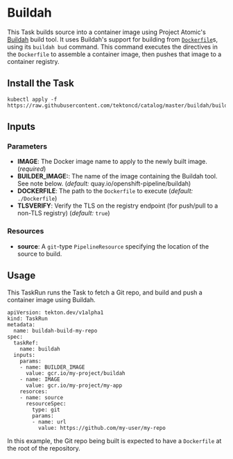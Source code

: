 # Buildah

This Task builds source into a container image using Project Atomic's
[Buildah](https://github.com/projectatomic/buildah) build tool. It uses
Buildah's support for building from
[`Dockerfile`](https://docs.docker.com/engine/reference/builder/)s, using its
`buildah bud` command. This command executes the directives in the `Dockerfile`
to assemble a container image, then pushes that image to a container registry.

## Install the Task

```
kubectl apply -f https://raw.githubusercontent.com/tektoncd/catalog/master/buildah/buildah.yaml
```

## Inputs

### Parameters

* **IMAGE**: The Docker image name to apply to the newly built image.
  (_required_)
* **BUILDER_IMAGE:**: The name of the image containing the Buildah tool. See
  note below.  (_default:_ quay.io/openshift-pipeline/buildah)
* **DOCKERFILE**: The path to the `Dockerfile` to execute (_default:_
  `./Dockerfile`)
* **TLSVERIFY**: Verify the TLS on the registry endpoint (for push/pull to a
  non-TLS registry) (_default:_ `true`)

### Resources

* **source**: A `git`-type `PipelineResource` specifying the location of the
  source to build.

## Usage

This TaskRun runs the Task to fetch a Git repo, and build and push a container
image using Buildah.

```
apiVersion: tekton.dev/v1alpha1
kind: TaskRun
metadata:
  name: buildah-build-my-repo
spec:
  taskRef:
    name: buildah
  inputs:
    params:
    - name: BUILDER_IMAGE
      value: gcr.io/my-project/buildah
    - name: IMAGE
      value: gcr.io/my-project/my-app
    resorces:
    - name: source
      resourceSpec:
        type: git
        params:
        - name: url
          value: https://github.com/my-user/my-repo
```

In this example, the Git repo being built is expected to have a `Dockerfile` at
the root of the repository.
